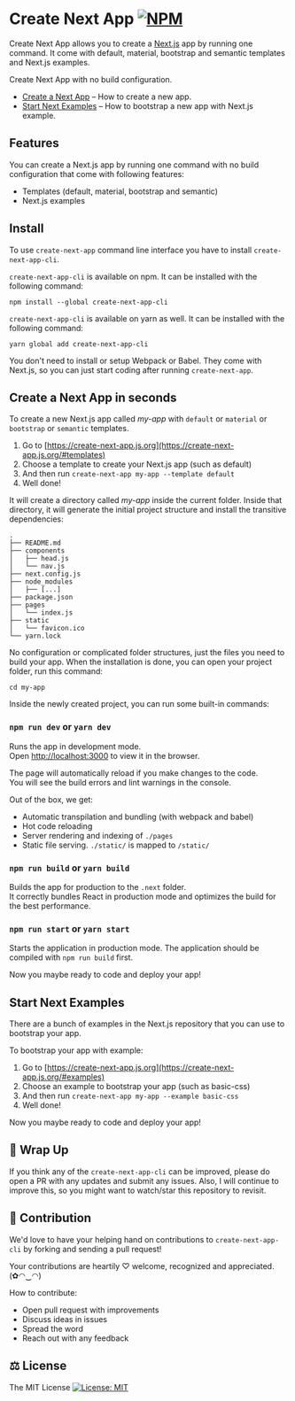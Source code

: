 # Create Next App [![NPM](https://img.shields.io/npm/v/create-next-app-cli.svg)](https://www.npmjs.com/package/create-next-app-cli)

Create Next App allows you to create a [Next.js](https://nextjs.org) app by running one command. It come with default, material, bootstrap and semantic templates and Next.js examples.

Create Next App with no build configuration.

  * [Create a Next App](#create-a-next-app-in-seconds) – How to create a new app.
  * [Start Next Examples](#start-next-examples) – How to bootstrap a new app with Next.js example.

## Features

You can create a Next.js app by running one command with no build configuration that come with following features:

  - Templates (default, material, bootstrap and semantic)
  - Next.js examples

## Install

To use `create-next-app` command line interface you have to install `create-next-app-cli`.

`create-next-app-cli` is available on npm. It can be installed with the following command:

```
npm install --global create-next-app-cli
```

`create-next-app-cli` is available on yarn as well. It can be installed with the following command:

```
yarn global add create-next-app-cli
```

You don't need to install or setup Webpack or Babel. They come with Next.js, so you can just start coding after running `create-next-app`.

## Create a Next App in seconds

To create a new Next.js app called <i>my-app</i> with `default` or `material` or `bootstrap` or `semantic` templates.

1. Go to [https://create-next-app.js.org](https://create-next-app.js.org/#templates)
2. Choose a template to create your Next.js app (such as default)
3. And then run `create-next-app my-app --template default`
4. Well done!

It will create a directory called <i>my-app</i> inside the current folder.
Inside that directory, it will generate the initial project structure and install the transitive dependencies:

```
.
├── README.md
├── components
│   ├── head.js
│   └── nav.js
├── next.config.js
├── node_modules
│   ├── [...]
├── package.json
├── pages
│   └── index.js
├── static
│   └── favicon.ico
└── yarn.lock
```

No configuration or complicated folder structures, just the files you need to build your app. When the installation is done, you can open your project folder, run this command:

```
cd my-app
```

Inside the newly created project, you can run some built-in commands:

### `npm run dev` or `yarn dev`

Runs the app in development mode.<br/>
Open [http://localhost:3000](http://localhost:3000) to view it in the browser.

The page will automatically reload if you make changes to the code.<br>
You will see the build errors and lint warnings in the console.

Out of the box, we get:

  - Automatic transpilation and bundling (with webpack and babel)
  - Hot code reloading
  - Server rendering and indexing of `./pages`
  - Static file serving. `./static/` is mapped to `/static/`

### `npm run build` or `yarn build`

Builds the app for production to the `.next` folder.<br/>
It correctly bundles React in production mode and optimizes the build for the best performance.

### `npm run start` or `yarn start`

Starts the application in production mode. The application should be compiled with `npm run build` first.

Now you maybe ready to code and deploy your app!

## Start Next Examples

There are a bunch of examples in the Next.js repository that you can use to bootstrap your app.

To bootstrap your app with example:

1. Go to [https://create-next-app.js.org](https://create-next-app.js.org/#examples)
2. Choose an example to bootstrap your app (such as basic-css)
3. And then run `create-next-app my-app --example basic-css`
4. Well done!

Now you maybe ready to code and deploy your app!

<!-- ## User Guide

You can find detailed instructions on using Next.js and many tips in [its documentation](https://nextjs.org/docs/). -->

## 💖 Wrap Up

If you think any of the `create-next-app-cli` can be improved, please do open a PR with any updates and submit any issues. Also, I will continue to improve this, so you might want to watch/star this repository to revisit.

## 🌟 Contribution

We'd love to have your helping hand on contributions to `create-next-app-cli` by forking and sending a pull request!

Your contributions are heartily ♡ welcome, recognized and appreciated. (✿◠‿◠)

How to contribute:

- Open pull request with improvements
- Discuss ideas in issues
- Spread the word
- Reach out with any feedback

## ⚖️ License

The MIT License [![License: MIT](https://img.shields.io/badge/License-MIT-yellow.svg)](https://opensource.org/licenses/MIT)
